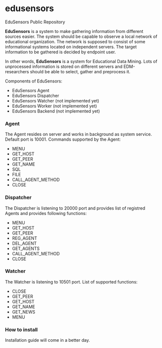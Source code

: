 # edusensors
EduSensors Public Repository

<b>EduSensors</b> is a system to make gathering information from different sources easier. The system should be capable to observe a local network of educational organization. The network is supposed
to consist of some informational systems located on independent servers. The target information to be gathered is decided by endpoint user. 

In other words, <b>EduSensors</b> is a system for Educational Data Mining. Lots of unprocessed information is stored on different servers and EDM-researchers should be able to select, gather and preprocess it.

Components of EduSensors:
<ul>
<li>EduSensors Agent</li>
<li>EduSensors Dispatcher</li>
<li>EduSensors Watcher (not implemented yet)</li>
<li>EduSensors Worker (not implemented yet)</li>
<li>EduSensors Backend (not implemented yet)</li>
</ul>

<h3>Agent</h3>

The Agent resides on server and works in background as system service. Default port is 10001.
Commands supported by the Agent:
<ul>
<li>MENU</li>
<li>GET_HOST</li>
<li>GET_PEER</li>
<li>GET_NAME</li>
<li>SQL</li>
<li>FILE</li>
<li>CALL_AGENT_METHOD</li>
<li>CLOSE</li>
</ul>

<h3>Dispatcher</h3>

The Dispatcher is listening to 20000 port and provides list of registred Agents and provides following functions:
<ul>
<li>MENU</li>
<li>GET_HOST</li>
<li>GET_PEER</li>
<li>REG_AGENT</li>
<li>DEL_AGENT</li>
<li>GET_AGENTS</li>
<li>CALL_AGENT_METHOD</li>
<li>CLOSE</li>
</ul>

<h3>Watcher</h3>

The Watcher is listening to 10501 port.
List of supported functions:
<ul>
<li>CLOSE</li>
<li>GET_PEER</li>
<li>GET_HOST</li>
<li>GET_NAME</li>
<li>GET_NEWS</li>
<li>MENU</li>
</ul>

<h3>How to install</h3>

Installation guide will come in a better day.
